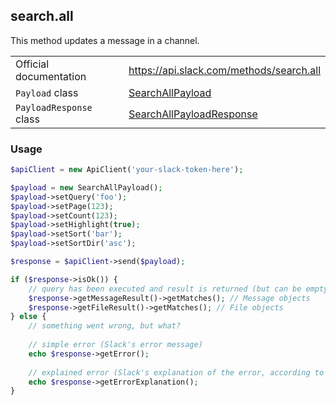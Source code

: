 ## search.all

This method updates a message in a channel.

| | |
|-------------------------|-------------------------------------------------------------------------------------------------------------------------------------------|
| Official documentation  | https://api.slack.com/methods/search.all                                                                                                  |
| `Payload` class         | [SearchAllPayload](https://github.com/displayce/slack/blob/master/src/CL/Slack/Payload/SearchAllPayload.php)                             |
| `PayloadResponse` class | [SearchAllPayloadResponse](https://github.com/displayce/slack/blob/master/src/CL/Slack/Payload/SearchAllPayloadResponse.php)             |


### Usage

```php
$apiClient = new ApiClient('your-slack-token-here');

$payload = new SearchAllPayload();
$payload->setQuery('foo');
$payload->setPage(123);
$payload->setCount(123);
$payload->setHighlight(true);
$payload->setSort('bar');
$payload->setSortDir('asc');

$response = $apiClient->send($payload);

if ($response->isOk()) {
    // query has been executed and result is returned (but can be empty)
    $response->getMessageResult()->getMatches(); // Message objects
    $response->getFileResult()->getMatches(); // File objects
} else {
    // something went wrong, but what?
    
    // simple error (Slack's error message)
    echo $response->getError();
    
    // explained error (Slack's explanation of the error, according to the documentation)
    echo $response->getErrorExplanation();
}
```

